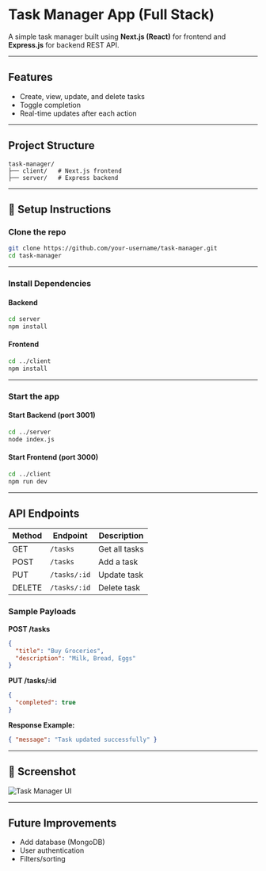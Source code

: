 
#  Task Manager App (Full Stack)

A simple task manager built using **Next.js (React)** for frontend and **Express.js** for backend REST API.

---

##  Features
- Create, view, update, and delete tasks
- Toggle completion
- Real-time updates after each action

---

##  Project Structure

```
task-manager/
├── client/   # Next.js frontend
├── server/   # Express backend
```

---

## 🔧 Setup Instructions

###  Clone the repo
```bash
git clone https://github.com/your-username/task-manager.git
cd task-manager
```

---

###  Install Dependencies

#### Backend
```bash
cd server
npm install
```

#### Frontend
```bash
cd ../client
npm install
```

---

###  Start the app

#### Start Backend (port 3001)
```bash
cd ../server
node index.js
```

#### Start Frontend (port 3000)
```bash
cd ../client
npm run dev
```

---

##  API Endpoints

| Method | Endpoint        | Description         |
|--------|------------------|---------------------|
| GET    | `/tasks`         | Get all tasks       |
| POST   | `/tasks`         | Add a task          |
| PUT    | `/tasks/:id`     | Update task         |
| DELETE | `/tasks/:id`     | Delete task         |

### Sample Payloads

**POST /tasks**
```json
{
  "title": "Buy Groceries",
  "description": "Milk, Bread, Eggs"
}
```

**PUT /tasks/:id**
```json
{
  "completed": true
}
```

**Response Example:**
```json
{ "message": "Task updated successfully" }
```

---

## 📸 Screenshot

![Task Manager UI](https://via.placeholder.com/600x300?text=Task+Manager+UI)

---

##  Future Improvements
- Add database (MongoDB)
- User authentication
- Filters/sorting
